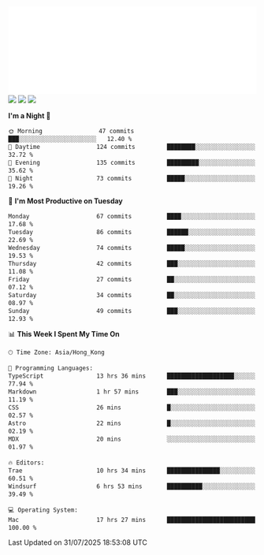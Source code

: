 <img src="./assets/header.svg" />
<img src="https://wakatime.com/share/@Shenley/f0f15f34-169b-42e7-828a-da14eca90966.svg" />
<img src="https://github-readme-stats.ykrazy.top/api/wakatime?username=shenley&langs_count=11&theme=transparent" />
<img src="https://github-readme-stats.ykrazy.top/api?username=shenlye&show_icons=true&include_all_commits=true&theme=transparent" />

<!--START_SECTION:waka-->
**I'm a Night 🦉** 

```text
🌞 Morning                47 commits          ███░░░░░░░░░░░░░░░░░░░░░░   12.40 % 
🌆 Daytime                124 commits         ████████░░░░░░░░░░░░░░░░░   32.72 % 
🌃 Evening                135 commits         █████████░░░░░░░░░░░░░░░░   35.62 % 
🌙 Night                  73 commits          █████░░░░░░░░░░░░░░░░░░░░   19.26 % 
```
📅 **I'm Most Productive on Tuesday** 

```text
Monday                   67 commits          ████░░░░░░░░░░░░░░░░░░░░░   17.68 % 
Tuesday                  86 commits          ██████░░░░░░░░░░░░░░░░░░░   22.69 % 
Wednesday                74 commits          █████░░░░░░░░░░░░░░░░░░░░   19.53 % 
Thursday                 42 commits          ███░░░░░░░░░░░░░░░░░░░░░░   11.08 % 
Friday                   27 commits          ██░░░░░░░░░░░░░░░░░░░░░░░   07.12 % 
Saturday                 34 commits          ██░░░░░░░░░░░░░░░░░░░░░░░   08.97 % 
Sunday                   49 commits          ███░░░░░░░░░░░░░░░░░░░░░░   12.93 % 
```


📊 **This Week I Spent My Time On** 

```text
🕑︎ Time Zone: Asia/Hong_Kong

💬 Programming Languages: 
TypeScript               13 hrs 36 mins      ███████████████████░░░░░░   77.94 % 
Markdown                 1 hr 57 mins        ███░░░░░░░░░░░░░░░░░░░░░░   11.19 % 
CSS                      26 mins             █░░░░░░░░░░░░░░░░░░░░░░░░   02.57 % 
Astro                    22 mins             █░░░░░░░░░░░░░░░░░░░░░░░░   02.19 % 
MDX                      20 mins             ░░░░░░░░░░░░░░░░░░░░░░░░░   01.97 % 

🔥 Editors: 
Trae                     10 hrs 34 mins      ███████████████░░░░░░░░░░   60.51 % 
Windsurf                 6 hrs 53 mins       ██████████░░░░░░░░░░░░░░░   39.49 % 

💻 Operating System: 
Mac                      17 hrs 27 mins      █████████████████████████   100.00 % 
```


 Last Updated on 31/07/2025 18:53:08 UTC
<!--END_SECTION:waka-->
